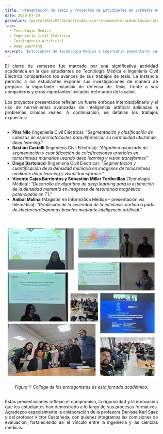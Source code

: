 ```yaml
---
title: 'Presentación de Tesis y Proyectos de Estudiantes en Jornadas Académicas'
date: 2025-07-30
permalink: /posts/2025/07/31/actividad-cierre-semestre-presentacion-proyectos-tesis/
tags:
  - Tecnología Médica
  - Ingeniería Civil Eléctrica
  - Inteligencia Artificial
  - Deep Learning
excerpt: 'Estudiantes de Tecnología Médica e Ingeniería presentaron sus tesis en una jornada de cierre de semestre, destacando aplicaciones de inteligencia artificial en salud.'
---
```


<div style="text-align: justify;">
El cierre de semestre fue marcado por una significativa actividad académica en la que estudiantes de Tecnología Médica e Ingeniería Civil Eléctrica compartieron los avances de sus trabajos de tesis. La instancia permitió a los estudiantes exponer sus investigaciones de manera de preparar la importante instancia de defensa de Tesis, frente a sus compañeros y otros importantes invitados del mundo de la salud.
</div>

<br>

<div style="text-align: justify;">
Los proyectos presentados reflejan un fuerte enfoque interdisciplinario y el uso de herramientas avanzadas de inteligencia artificial aplicadas a problemas clínicos reales. A continuación, se detallan los trabajos expuestos:
</div>

<br>

<ul>
  <li>
    <strong>Pilar Nilo</strong> (Ingeniería Civil Eléctrica): <em>"Segmentación y clasificación de cabezas de espermatozoides para diferenciar su normalidad utilizando deep learning."</em>
  </li>
  <li>
    <strong>Bastián Castelli</strong> (Ingeniería Civil Eléctrica): <em>"Algoritmo avanzado de segmentación y cuantificación de calcificaciones arteriales en tomosíntesis mamarias usando deep learning y vision transformer."</em>
  </li>  
   <li>
    <strong>Diego Bartolucci</strong> (Ingeniería Civil Eléctrica): <em>"Segmentación y cuantificación de la densidad mamaria en imágenes de tomosíntesis mediante deep learning y visual transformer."</em>
  </li>
  <li>
    <strong>Vicente Cajas Barrientos y Sebastián Millar Tordecillas</strong> (Tecnología Médica): <em>"Desarrollo de algoritmo de deep learning para la estimación de la densidad mamaria en imágenes de resonancia magnética potenciadas en T1."</em>
  </li>
  <li>
    <strong>Aníbal Molina</strong> (Magíster en Informática Médica – presentación vía telemática): <em>"Predicción de la severidad de la estenosis aórtica a partir de electrocardiogramas basales mediante inteligencia artificial."</em>
  </li>
</ul>

<br>

<p align="center">
  <img src="/files/ImagenesTM_2025.png" alt="Collage de los protagonistas de esta jornada académica" style="max-width:100%; height:auto;">
</p>

<p align="center">
  <em>Figura 1: Collage de los protagonistas de esta jornada académica.</em>
</p>

<br>

<div style="text-align: justify;">
Estas presentaciones reflejan el compromiso, la rigurosidad y la innovación que los estudiantes han demostrado a lo largo de sus procesos formativos. Agradezco especialmente la colaboración de la profesora Denisse Karl Sáez y del profesor Víctor Castañeda, con quienes integramos las comisiones de evaluación, fortaleciendo así el vínculo entre la ingeniería y las ciencias médicas.
</div>
